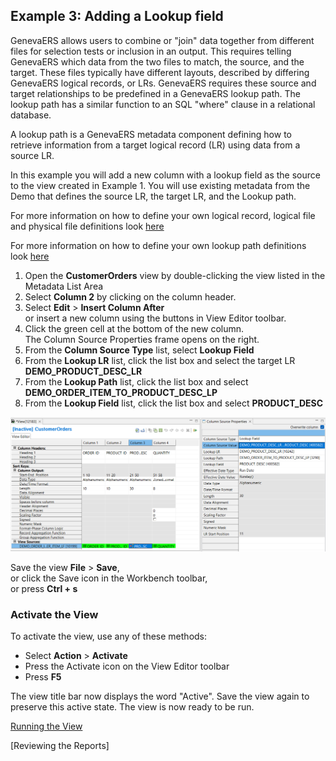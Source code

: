 ## Example 3: Adding a Lookup field 

GenevaERS allows users to combine or "join" data together from different files for selection tests or inclusion in an output. This requires telling GenevaERS which data from the two files to match, the source, and the target. These files typically have different layouts, described by differing GenevaERS logical records, or LRs. GenevaERS requires these source and target relationships to be predefined in a GenevaERS lookup path. The lookup path has a similar function to an SQL "where" clause in a relational database.

A lookup path is a GenevaERS metadata component defining how to retrieve information from a target logical record (LR) using data from a source LR.

In this example you will add a new column with a lookup field as the source to the view created in Example 1. You will use existing metadata from the Demo that defines the source LR, the target LR, and the Lookup path. 

For more information on how to define your own logical record, logical file and physical file definitions look [here](../../AdvancedFeatures/MetaData/SpecifyLRLFPFs.md)

For more information on how to define your own lookup path definitions look [here](../../AdvancedFeatures/MetaData/SpecifyLookupPath.md)

1. Open the **CustomerOrders** view by double-clicking the view listed in the Metadata List Area
2. Select **Column 2** by clicking on the column header.
3. Select **Edit** > **Insert Column After**  
or insert a new column using the buttons in View Editor toolbar.
1. Click the green cell at the bottom of the new column.  
The Column Source Properties frame opens on the right.  
1.  From the **Column Source Type** list, select **Lookup Field**
2.  From the **Lookup LR** list, click the list box and select the target LR **DEMO_PRODUCT_DESC_LR**
3.  From the **Lookup Path** list, click the list box and select **DEMO_ORDER_ITEM_TO_PRODUCT_DESC_LP**
4.  From the **Lookup Field** list, click the list box and select **PRODUCT_DESC**

![Filter Editor](../../images/AddLookupColumn.png)


Save the view **File** > **Save**,  
   or click the Save icon in the Workbench toolbar,  
   or press **Ctrl + s**

### Activate the View 

To activate the view, use any of these methods: 
- Select  **Action** > **Activate** 
- Press the Activate icon on the View Editor toolbar 
- Press **F5**

The view title bar now displays the word "Active". Save the view again to preserve this active state. The view is now ready to be run.

[Running the View](../RunView/RunView.md)

[Reviewing the Reports]
